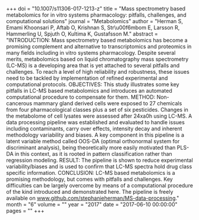 +++
doi = "10.1007/s11306-017-1213-z"
title = "Mass spectrometry based metabolomics for in vitro systems pharmacology: pitfalls, challenges, and computational solutions"
journal = "Metabolomics"
author = "Herman S, Emami Khoonsari P, Aftab O, Krishnan S, Str\u00f6mbom E, Larsson R, Hammerling U, Spjuth O, Kultima K, Gustafsson M."
abstract = "INTRODUCTION: Mass spectrometry based metabolomics has become a promising complement and alternative to transcriptomics and proteomics in many fields including in vitro systems pharmacology. Despite several merits, metabolomics based on liquid chromatography mass spectrometry (LC-MS) is a developing area that is yet attached to several pitfalls and challenges. To reach a level of high reliability and robustness, these issues need to be tackled by implementation of refined experimental and computational protocols. OBJECTIVES: This study illustrates some key pitfalls in LC-MS based metabolomics and introduces an automated computational procedure to compensate for them. METHOD: Non-cancerous mammary gland derived cells were exposed to 27 chemicals from four pharmacological classes plus a set of six pesticides. Changes in the metabolome of cell lysates were assessed after 24xa0h using LC-MS. A data processing pipeline was established and evaluated to handle issues including contaminants, carry over effects, intensity decay and inherent methodology variability and biases. A key component in this pipeline is a latent variable method called OOS-DA (optimal orthonormal system for discriminant analysis), being theoretically more easily motivated than PLS-DA in this context, as it is rooted in pattern classification rather than regression modeling. RESULT: The pipeline is shown to reduce experimental variability/biases and is used to confirm that LC-MS spectra hold drug class specific information. CONCLUSION: LC-MS based metabolomics is a promising methodology, but comes with pitfalls and challenges. Key difficulties can be largely overcome by means of a computational procedure of the kind introduced and demonstrated here. The pipeline is freely available on www.github.com/stephanieherman/MS-data-processing."
month = "6"
volume = ""
year = "2017"
date = "2017-06-10 00:00:00"
pages = ""
+++

